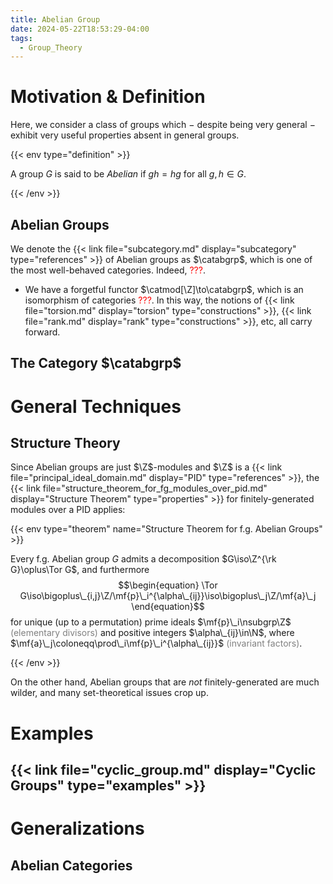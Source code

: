 ```yaml
---
title: Abelian Group
date: 2024-05-22T18:53:29-04:00
tags:
  - Group_Theory
---
```


# Motivation & Definition

Here, we consider a class of groups which $-$ despite being very general $-$ exhibit very useful properties absent in general groups.

{{< env type="definition" >}}

A group $G$ is said to be *Abelian* if $gh=hg$ for all $g,h\in G$.

{{< /env >}}

## Abelian Groups

We denote the {{< link file="subcategory.md" display="subcategory" type="references" >}} of Abelian groups as $\catabgrp$, which is one of the most well-behaved categories. Indeed, <span style="color:red">???</span>.
* We have a forgetful functor $\catmod[\Z]\to\catabgrp$, which is an isomorphism of categories <span style="color:red">???</span>. In this way, the notions of {{< link file="torsion.md" display="torsion" type="constructions" >}}, {{< link file="rank.md" display="rank" type="constructions" >}}, etc, all carry forward.

## The Category $\catabgrp$

# General Techniques

## Structure Theory

Since Abelian groups are just $\Z$-modules and $\Z$ is a {{< link file="principal_ideal_domain.md" display="PID" type="references" >}}, the {{< link file="structure_theorem_for_fg_modules_over_pid.md" display="Structure Theorem" type="properties" >}} for finitely-generated modules over a PID applies:

{{< env type="theorem" name="Structure Theorem for f.g. Abelian Groups" >}}

Every f.g. Abelian group $G$ admits a decomposition $G\iso\Z^{\rk G}\oplus\Tor G$, and furthermore
$$\begin{equation}
    \Tor G\iso\bigoplus\_{i,j}\Z/\mf{p}\_i^{\alpha\_{ij}}\iso\bigoplus\_j\Z/\mf{a}\_j
\end{equation}$$
for unique (up to a permutation) prime ideals $\mf{p}\_i\nsubgrp\Z$ <span style="color:gray">(elementary divisors)</span> and positive integers $\alpha\_{ij}\in\N$, where $\mf{a}\_j\coloneqq\prod\_i\mf{p}\_i^{\alpha\_{ij}}$ <span style="color:gray">(invariant factors)</span>.

{{< /env >}}

On the other hand, Abelian groups that are *not* finitely-generated are much wilder, and many set-theoretical issues crop up.

# Examples

## {{< link file="cyclic_group.md" display="Cyclic Groups" type="examples" >}}

# Generalizations

## Abelian Categories